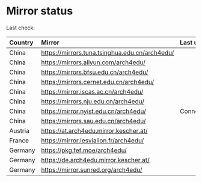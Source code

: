 <script src="./time.js"></script>
# Mirror status
Last check: <script type="text/javascript">localize(1736000304.146246);</script>

|Country|Mirror|Last update|
|:------|:-----|:----------|
|China|https://mirrors.tuna.tsinghua.edu.cn/arch4edu/|<script type="text/javascript">localize(1735972768);</script>|
|China|https://mirrors.aliyun.com/arch4edu/|<script type="text/javascript">localize(1735972768);</script>|
|China|https://mirrors.bfsu.edu.cn/arch4edu/|<script type="text/javascript">localize(1735929717);</script>|
|China|https://mirrors.cernet.edu.cn/arch4edu/|<script type="text/javascript">localize(1735972768);</script>|
|China|https://mirror.iscas.ac.cn/arch4edu/|<script type="text/javascript">localize(1735929717);</script>|
|China|https://mirrors.nju.edu.cn/arch4edu/|<script type="text/javascript">localize(1735886619);</script>|
|China|https://mirror.nyist.edu.cn/arch4edu/|ConnectionError|
|China|https://mirrors.sau.edu.cn/arch4edu/|<script type="text/javascript">localize(1731653531);</script>|
|Austria|https://at.arch4edu.mirror.kescher.at/|<script type="text/javascript">localize(1735972768);</script>|
|France|https://mirror.lesviallon.fr/arch4edu/|<script type="text/javascript">localize(1735972768);</script>|
|Germany|https://pkg.fef.moe/arch4edu/|<script type="text/javascript">localize(1735972768);</script>|
|Germany|https://de.arch4edu.mirror.kescher.at/|<script type="text/javascript">localize(1735972768);</script>|
|Germany|https://mirror.sunred.org/arch4edu/|<script type="text/javascript">localize(1735972768);</script>|

<script src="./tablefilter/tablefilter.js"></script>
<script src="./table.js"></script>